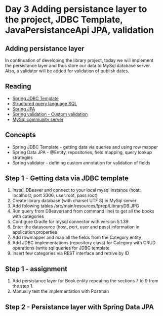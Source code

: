 Day 3 Adding persistance layer to the project, JDBC Template, JavaPersistanceApi JPA, validation
================================================================================================

Adding persistance layer
------------------------

In continuation of developing the library project, today we will implement the persistance
layer and thus store our data to MySql database server. Also, a validator will be added for validation of publish dates.

Reading
-------

*   [Spring JDBC Template](http://docs.spring.io/spring/docs/current/spring-framework-reference/htmlsingle/#dao-annotations)
*   [Structured query language SQL](https://www.w3schools.com/sql/default.asp)
*   [Spring JPA](https://docs.spring.io/spring-data/jpa/docs/current/reference/html/)
*   [Spring validation - Custom validation](https://docs.spring.io/spring/docs/current/spring-framework-reference/html/validation.html#validation-beanvalidation)
*   [MySql community server](https://dev.mysql.com/doc/refman/5.7/en/tutorial.html)

Concepts
--------

*   Spring JDBC Template - getting data via queries and using row mapper
*   Spring Data JPA - @Entity, repositories, field mapping, query lookup strategies
*   Spring validator - defining custom annotation for validation of fields

Step 1 - Getting data via JDBC template
---------------------------------------

1.  Install DBeaver and connect to your local mysql instance (host: localhost, port 3306, user:root, pass:root)
2.  Create library database (with charset UTF 8) in MySql server
3.  Add folowing tables /src/main/resources/!prep/LibraryDB.JPG
4.  Run query from DBeaver(and from command line) to get all the books with categories
5.  Configure Gradle for mysql connector with version 5.1.39
6.  Enter the datasource (host, port, user and pass) information in application.properties
7.  Add rowmapper and map all the fields from the Category entity
8.  Add JDBC implementations (repository class) for Category with CRUD operations (write sql queries for JDBC template
9.  Insert few categories via REST interface and retrive by ID

Step 1 - assignment
-------------------

1.  Add persistance layer for Book entity repeating the sections 7 to 9 from the step 1.
2.  Manually test the implementation with Postman

Step 2 - Persistance layer with Spring Data JPA
-----------------------------------------------

